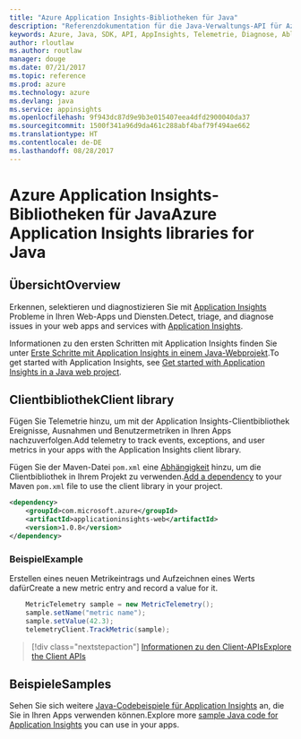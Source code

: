 ```yaml
---
title: "Azure Application Insights-Bibliotheken für Java"
description: "Referenzdokumentation für die Java-Verwaltungs-API für Azure Application Insights"
keywords: Azure, Java, SDK, API, AppInsights, Telemetrie, Diagnose, Ablaufverfolgung, Protokolle, Leistung
author: rloutlaw
ms.author: routlaw
manager: douge
ms.date: 07/21/2017
ms.topic: reference
ms.prod: azure
ms.technology: azure
ms.devlang: java
ms.service: appinsights
ms.openlocfilehash: 9f943dc87d9e9b3e015407eea4dfd2900040da37
ms.sourcegitcommit: 1500f341a96d9da461c288abf4baf79f494ae662
ms.translationtype: HT
ms.contentlocale: de-DE
ms.lasthandoff: 08/28/2017
---
```

# <a name="azure-application-insights-libraries-for-java"></a><span data-ttu-id="260d7-104">Azure Application Insights-Bibliotheken für Java</span><span class="sxs-lookup"><span data-stu-id="260d7-104">Azure Application Insights libraries for Java</span></span>

## <a name="overview"></a><span data-ttu-id="260d7-105">Übersicht</span><span class="sxs-lookup"><span data-stu-id="260d7-105">Overview</span></span>

<span data-ttu-id="260d7-106">Erkennen, selektieren und diagnostizieren Sie mit [Application Insights](/azure/application-insights/app-insights-overview) Probleme in Ihren Web-Apps und Diensten.</span><span class="sxs-lookup"><span data-stu-id="260d7-106">Detect, triage, and diagnose issues in your web apps and services with [Application Insights](/azure/application-insights/app-insights-overview).</span></span>

<span data-ttu-id="260d7-107">Informationen zu den ersten Schritten mit Application Insights finden Sie unter [Erste Schritte mit Application Insights in einem Java-Webprojekt](/azure/application-insights/app-insights-java-get-started).</span><span class="sxs-lookup"><span data-stu-id="260d7-107">To get started with Application Insights, see [Get started with Application Insights in a Java web project](/azure/application-insights/app-insights-java-get-started).</span></span>

## <a name="client-library"></a><span data-ttu-id="260d7-108">Clientbibliothek</span><span class="sxs-lookup"><span data-stu-id="260d7-108">Client library</span></span>

<span data-ttu-id="260d7-109">Fügen Sie Telemetrie hinzu, um mit der Application Insights-Clientbibliothek Ereignisse, Ausnahmen und Benutzermetriken in Ihren Apps nachzuverfolgen.</span><span class="sxs-lookup"><span data-stu-id="260d7-109">Add telemetry to track events, exceptions, and user metrics in your apps with the Application Insights client library.</span></span>

<span data-ttu-id="260d7-110">Fügen Sie der Maven-Datei `pom.xml` eine [Abhängigkeit](https://maven.apache.org/guides/getting-started/index.html#How_do_I_use_external_dependencies) hinzu, um die Clientbibliothek in Ihrem Projekt zu verwenden.</span><span class="sxs-lookup"><span data-stu-id="260d7-110">[Add a dependency](https://maven.apache.org/guides/getting-started/index.html#How_do_I_use_external_dependencies) to your Maven `pom.xml` file to use the client library in your project.</span></span>

```XML
<dependency>
    <groupId>com.microsoft.azure</groupId>
    <artifactId>applicationinsights-web</artifactId>   
    <version>1.0.8</version>
</dependency>
```   

### <a name="example"></a><span data-ttu-id="260d7-111">Beispiel</span><span class="sxs-lookup"><span data-stu-id="260d7-111">Example</span></span>

<span data-ttu-id="260d7-112">Erstellen eines neuen Metrikeintrags und Aufzeichnen eines Werts dafür</span><span class="sxs-lookup"><span data-stu-id="260d7-112">Create a new metric entry and record a value for it.</span></span>

```java
    MetricTelemetry sample = new MetricTelemetry();
    sample.setName("metric name");
    sample.setValue(42.3);
    telemetryClient.TrackMetric(sample);
```

> [!div class="nextstepaction"]
> [<span data-ttu-id="260d7-113">Informationen zu den Client-APIs</span><span class="sxs-lookup"><span data-stu-id="260d7-113">Explore the Client APIs</span></span>](/java/api/overview/azure/appinsights/clientlibrary)

## <a name="samples"></a><span data-ttu-id="260d7-114">Beispiele</span><span class="sxs-lookup"><span data-stu-id="260d7-114">Samples</span></span>

<span data-ttu-id="260d7-115">Sehen Sie sich weitere [Java-Codebeispiele für Application Insights](https://azure.microsoft.com/en-us/resources/samples/?term=insights&platform=java) an, die Sie in Ihren Apps verwenden können.</span><span class="sxs-lookup"><span data-stu-id="260d7-115">Explore more [sample Java code for Application Insights](https://azure.microsoft.com/en-us/resources/samples/?term=insights&platform=java) you can use in your apps.</span></span>